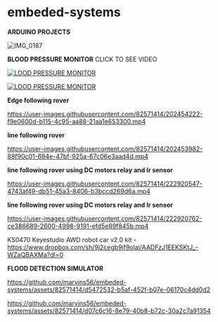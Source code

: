 # embeded-systems
**ARDUINO PROJECTS**

![IMG_0187](https://github.com/marvins56/embeded-systems/assets/82571414/be2e81d1-9f0b-4541-8136-4396565a654e)




**BLOOD PRESSURE MONITOR**
CLICK TO SEE VIDEO

[![LOOD PRESSURE MONITOR](https://img.youtube.com/vi/ghklScLfzjY/0.jpg)](https://www.youtube.com/watch?v=ghklScLfzjY)

[![LOOD PRESSURE MONITOR](https://img.youtube.com/vi/2zt7mOpyGUQ/0.jpg)](https://www.youtube.com/watch?v=2zt7mOpyGUQ)


**Edge following rover**

https://user-images.githubusercontent.com/82571414/202454222-f9e0600d-b115-4c95-aa88-21aa1e653300.mp4



**line following rover**

https://user-images.githubusercontent.com/82571414/202453982-88f90c01-694e-47bf-925a-67c06e3aad4d.mp4

**line following rover using DC motors relay and Ir sensor**


https://user-images.githubusercontent.com/82571414/222920547-4743af49-db51-45a3-8406-b3bccd269d6a.mp4

**line following rover using DC motors relay and Ir sensor**

https://user-images.githubusercontent.com/82571414/222920762-ce386689-2600-4998-9191-efd5e89f845b.mp4

KS0470 Keyestudio AWD robot car v2.0 kit  - https://www.dropbox.com/sh/9j2cegb9jf9olaj/AADFzJ1EEKSKtJ_-WZaQBAXMa?dl=0 

**FLOOD DETECTION SIMULATOR**

https://github.com/marvins56/embeded-systems/assets/82571414/d5472532-b5af-452f-b07e-06170c4dd0d2

https://github.com/marvins56/embeded-systems/assets/82571414/d07c6c16-8e79-40b8-b72c-30a2c7a91354


